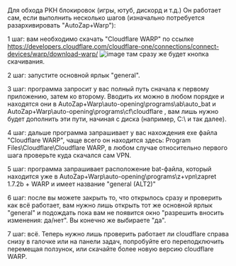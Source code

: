 Для обхода РКН блокировок (игры, ютуб, дискорд и т.д.)
Он работает сам, если выполнить несколько шагов (изначально потребуется разархивировать "AutoZap+Warp"):

1 шаг: вам необходимо скачать "Cloudflare WARP" по ссылке https://developers.cloudflare.com/cloudflare-one/connections/connect-devices/warp/download-warp/ ![image](https://github.com/user-attachments/assets/89206ffc-d247-4870-ac41-9cd1d167d8e2)
 там сразу же будет кнопка скачивания.

2 шаг: запустите основной ярлык "general".

3 шаг: программа запросит у вас полный путь сначала к первому приложению, затем ко второму. Вводить их можно в любом порядке и находятся они в  AutoZap+Warp\auto-opening\programs\ab\auto_bat  и  AutoZap+Warp\auto-opening\programs\cf\cloudflare  , вам лишь нужно будет дополнить эти пути, начиная с диска (например, C:\ и так далее).

4 шаг: дальше программа запрашивает у вас нахождения exe файла "Cloudflare WARP", чаще всего он находится здесь: Program Files\Cloudflare\Cloudflare WARP, в любом случае относительно первого шага проверьте куда скачался сам VPN.

5 шаг: программа запрашивает расположение bat-файла, который находится уже в AutoZap+Warp\auto-opening\programs\z+vpn\zapret 1.7.2b + WARP и имеет название "general (ALT2)"

6 шаг: после вы можете закрыть то, что открылось сразу и проверить как всё работает, вам нужно лишь открыть тот же основной ярлык "general" и подождать пока вам не появится окно "разрешить вносить изменения: да/нет". Вы конечно же выбираете "да". 

7 шаг: всё. Теперь нужно лишь проверить работает ли cloudflare справа снизу в галочке или на панели задач, попробуйте его переподключить перемещая ползунок, или скачайте более новую версию cloudflare WARP.
